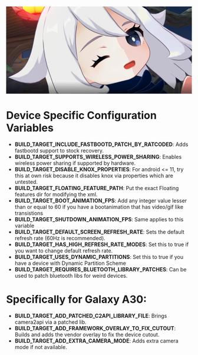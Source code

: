 ![emergency_food_again](https://github.com/forsaken-heart24/i_dont_want_to_be_an_weirdo/blob/main/banner_images/emergency_food_again.png?raw=true)

# Device Specific Configuration Variables

- **BUILD_TARGET_INCLUDE_FASTBOOTD_PATCH_BY_RATCODED**: Adds fastbootd support to stock recovery.
- **BUILD_TARGET_SUPPORTS_WIRELESS_POWER_SHARING**: Enables wireless power sharing if supported by hardware.
- **BUILD_TARGET_DISABLE_KNOX_PROPERTIES**: For android <= 11, try this at own risk because it disables knox via properties which are untested.
- **BUILD_TARGET_FLOATING_FEATURE_PATH**: Put the exact Floating features dir for modifying the xml.
- **BUILD_TARGET_BOOT_ANIMATION_FPS**: Add any integer value lesser than or equal to 60 if you have a bootanimation that has video/gif like transistions
- **BUILD_TARGET_SHUTDOWN_ANIMATION_FPS**: Same applies to this variable
- **BUILD_TARGET_DEFAULT_SCREEN_REFRESH_RATE**: Sets the default refresh rate (60Hz is recommended).
- **BUILD_TARGET_HAS_HIGH_REFRESH_RATE_MODES**: Set this to true if you want to change default refresh rate.
- **BUILD_TARGET_USES_DYNAMIC_PARTITIONS**: Set this to true if you have a device with Dynamic Partition Scheme
- **BUILD_TARGET_REQUIRES_BLUETOOTH_LIBRARY_PATCHES**: Can be used to patch bluetooth libs for weird devices.

# Specifically for Galaxy A30:
- **BUILD_TARGET_ADD_PATCHED_C2API_LIBRARY_FILE**: Brings camera2api via a patched lib.
- **BUILD_TARGET_ADD_FRAMEWORK_OVERLAY_TO_FIX_CUTOUT**: Builds and adds the vendor overlay to fix the device cutout.
- **BUILD_TARGET_ADD_EXTRA_CAMERA_MODE**: Adds extra camera mode if not available.